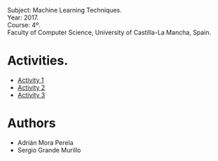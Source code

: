

Subject: Machine Learning Techniques.  
Year: 2017.  
Course: 4º.  
Faculty of Computer Science, University of Castilla-La Mancha, Spain.

# Activities.  

* [Activity 1](https://github.com/AdrianMoPe/Tecnicas-de-Aprendizaje-Automatico/tree/master/Activity_1)
* [Activity 2](https://github.com/AdrianMoPe/Tecnicas-de-Aprendizaje-Automatico/tree/master/Activity_2)
* [Activity 3](https://github.com/AdrianMoPe/Tecnicas-de-Aprendizaje-Automatico/tree/master/Activity_3)


# Authors

* Adrián Mora Perela
* Sergio Grande Murillo
